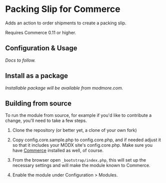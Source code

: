 # Packing Slip for Commerce

Adds an action to order shipments to create a packing slip.

Requires Commerce 0.11 or higher.

## Configuration & Usage

_Docs to follow._

## Install as a package

_Installable package will be available from modmore.com._

## Building from source

To run the module from source, for example if you'd like to contribute a change, you'll need to take a few steps.

1. Clone the repository (or better yet, a clone of your own fork)

2. Copy config.core.sample.php to config.core.php, and if needed adjust it so that it includes your MODX site's config.core.php. Make sure you have [Commerce](https://www.modmore.com/commerce/) installed as well, of course.

3. From the browser open `_bootstrap/index.php`, this will set up the necessary settings and will make the module known to Commerce.

4. Enable the module under Configuration > Modules.
